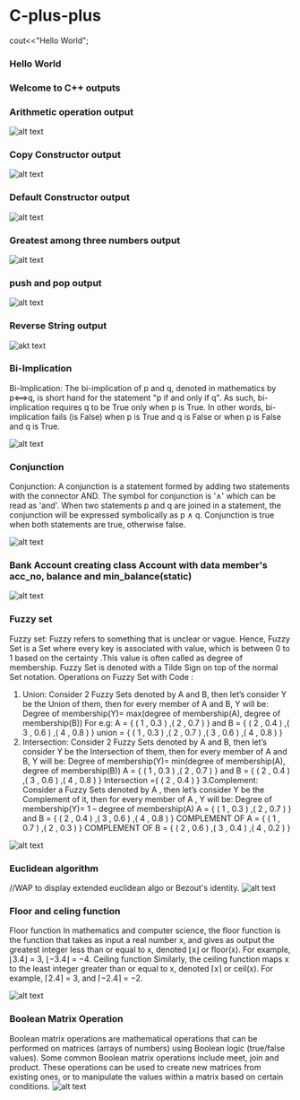 # C-plus-plus

cout<<"Hello World";
### Hello World
### Welcome to C++ outputs

### Arithmetic operation output

![alt text](https://github.com/Aayush-Basnet/Photos/blob/33a4625d7859e82f64d2b6a4df0d22086a72adb9/arithmetic%20operation%20c++.png)

### Copy Constructor output

![alt text](https://github.com/Aayush-Basnet/Photos/blob/33a4625d7859e82f64d2b6a4df0d22086a72adb9/class%20copy%20constructor%20c++.png)

### Default Constructor output
![alt text](https://github.com/Aayush-Basnet/Photos/blob/2b24067c68de2d2541774a95382bc9829cca5709/default%20constructor.png)

### Greatest among three numbers output
![alt text](https://github.com/Aayush-Basnet/Photos/blob/4b24ca094a1cad77b29964f1b6acc3dfb837e009/greatest%20among%203%20numbers.png)

### push and pop output
![alt text](https://github.com/Aayush-Basnet/Photos/blob/4b24ca094a1cad77b29964f1b6acc3dfb837e009/push%20and%20pop.png)
 ### Reverse String output
 ![akt text](https://github.com/Aayush-Basnet/Photos/blob/ed98c185ddae752e31d8bd47c5605a1d3dd2b2fc/Reverse%20String.png)
 
### Bi-Implication 
Bi-Implication: 
The bi-implication of p and q, denoted in mathematics by p⟺q, is short hand for the statement "p if and only if q". As such, bi-implication requires q to be True only when p is True. In other words, bi-implication fails (is False) when p is True and q is False or when p is False and q is True.

![alt text](https://github.com/Aayush-Basnet/Photos/blob/597bead288118a6c10fe49d20660fedb13d25009/Bi-Implication.png)

### Conjunction 
Conjunction:
A conjunction is a statement formed by adding two statements with the connector AND. The symbol for conjunction is '∧' which can be read as 'and'. When two statements p and q are joined in a statement, the conjunction will be expressed symbolically as p ∧ q. Conjunction is true when both statements are true, otherwise false.

![alt text](https://github.com/Aayush-Basnet/Photos/blob/f8f99e1b3c1c62b3c2adeedda59ceca42d7d24d6/conjunction.png)

### Bank Account creating class Account with data member's acc_no, balance and min_balance(static)
![alt text](https://github.com/Aayush-Basnet/Photos/blob/f8f99e1b3c1c62b3c2adeedda59ceca42d7d24d6/bank%20account.png)

### Fuzzy set
Fuzzy set:
Fuzzy refers to something that is unclear or vague. Hence, Fuzzy Set is a Set where every key is associated with value, which is between 0 to 1 based on the certainty .This value is often called as degree of membership. Fuzzy Set is denoted with a Tilde Sign on top of the normal Set notation.
Operations on Fuzzy Set with Code :
1. Union:
Consider 2 Fuzzy Sets denoted by A and  B, then let’s consider Y be the Union of them, then for every member of  A and  B, Y will be:
Degree of membership(Y)= max(degree of membership(A), degree of membership(B)) 
For e.g:
A = { ( 1 , 0.3 ) ,( 2 , 0.7 ) } and B = { ( 2 , 0.4 ) ,( 3 , 0.6 ) ,( 4 , 0.8 ) }
union = { ( 1 , 0.3 ) ,( 2 , 0.7 ) ,( 3 , 0.6 ) ,( 4 , 0.8 ) }
2. Intersection: 
Consider 2 Fuzzy Sets denoted by A and  B, then let’s consider Y be the Intersection of them, then for every member of  A and  B, Y will be:
Degree of membership(Y)= min(degree of membership(A), degree of membership(B)) 
A = { ( 1 , 0.3 ) ,( 2 , 0.7 ) } and B = { ( 2 , 0.4 ) ,( 3 , 0.6 ) ,( 4 , 0.8 ) }
Intersection ={ ( 2 , 0.4 ) }
3.Complement:
Consider a Fuzzy Sets denoted by A  , then let’s consider Y be the Complement of it, then for every member of  A  , Y will be:
Degree of membership(Y)= 1 – degree of membership(A)
A = { ( 1 , 0.3 ) ,( 2 , 0.7 ) } and B = { ( 2 , 0.4 ) ,( 3 , 0.6 ) ,( 4 , 0.8 ) }
COMPLEMENT OF A = { ( 1 , 0.7 ) ,( 2 , 0.3 ) }
COMPLEMENT OF B = { ( 2 , 0.6 ) ,( 3 , 0.4 ) ,( 4 , 0.2 ) }


![alt text](https://github.com/Aayush-Basnet/Photos/blob/8795c483e903471c1b680033d3a250c32297fd50/fuzzy%20set.png)

### Euclidean algorithm
//WAP to display extended euclidean algo or Bezout's identity.
![alt text](https://github.com/Aayush-Basnet/Photos/blob/38e05e94080b71f7e669e39c3bfac44f9ab0790c/euclidean.png)

### Floor and celing function
Floor function
In mathematics and computer science, the floor function is the function that takes as
input a real number x, and gives as output the greatest integer less than or equal to x,
denoted ⌊x⌋ or floor(x).
For example, ⌊3.4⌋ = 3, ⌊−3.4⌋ = −4.
Ceiling function
Similarly, the ceiling function maps x to the least integer greater than or equal to x,
denoted ⌈x⌉ or ceil(x).
For example, ⌈2.4⌉ = 3, and ⌈−2.4⌉ = −2.

![alt text](https://github.com/Aayush-Basnet/Photos/blob/9568813e8571f1ece19ead7c05ce141f553b8550/floor%20and%20celing%20function.png)

### Boolean Matrix Operation
Boolean matrix operations are mathematical operations that can be performed on matrices (arrays of numbers) using Boolean logic (true/false values). Some common Boolean matrix operations include meet, join and product. These operations can be used to create new matrices from existing ones, or to manipulate the values within a matrix based on certain conditions.
![alt text](https://github.com/Aayush-Basnet/Photos/blob/1ee4b71393290be5bc31c9692ddc9407f95a11bb/Boolean%20Matrxi%20Operation.png)
